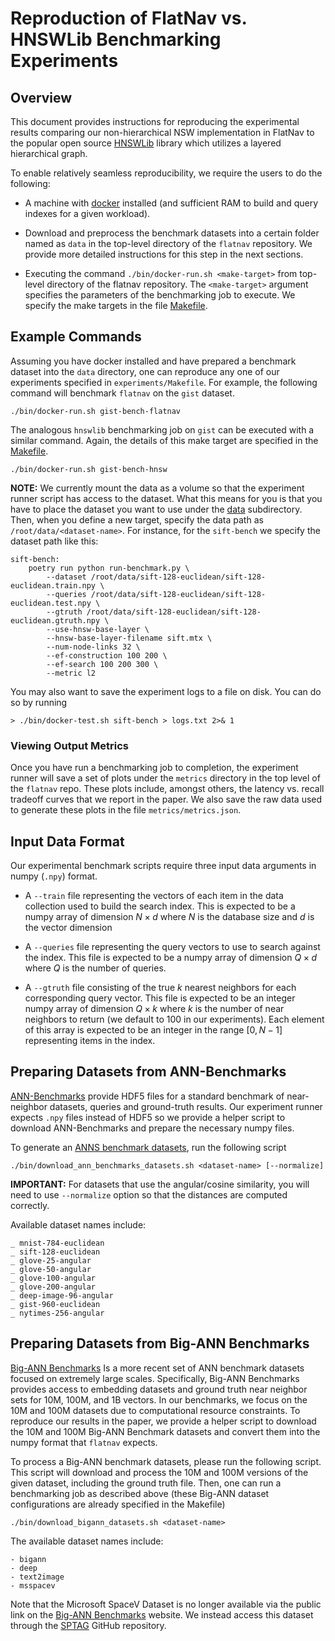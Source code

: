 # Reproduction of FlatNav vs. HNSWLib Benchmarking Experiments

## Overview
This document provides instructions for reproducing the experimental results comparing our non-hierarchical NSW implementation in FlatNav to the popular open source [HNSWLib](https://github.com/nmslib/hnswlib) library which utilizes a layered hierarchical graph. 

To enable relatively seamless reproducibility, we require the users to do the following:

* A machine with [docker](https://www.docker.com/) installed (and sufficient RAM to build and query indexes for a given workload).

* Download and preprocess the benchmark datasets into a certain folder named as `data` in the top-level directory of the `flatnav` repository. We provide more detailed instructions for this step in the next sections. 

* Executing the command `./bin/docker-run.sh <make-target>` from top-level directory of the flatnav repository. The `<make-target>` argument specifies the parameters of the benchmarking job to execute. We specify the make targets in the file [Makefile](/experiments/Makefile).

## Example Commands

Assuming you have docker installed and have prepared a benchmark dataset into the `data` directory, one can reproduce any one of our experiments specified in `experiments/Makefile`. For example, the following command will benchmark `flatnav` on the `gist` dataset. 

```shell
./bin/docker-run.sh gist-bench-flatnav
```

The analogous `hnswlib` benchmarking job on `gist` can be executed with a similar command. Again, the details of this make target are specified in the [Makefile](/experiments/Makefile). 

```shell
./bin/docker-run.sh gist-bench-hnsw
```

**NOTE:** We currently mount the data as a volume so that the experiment runner script has access 
to the dataset. What this means for you is that you have to place the dataset you want to use under the 
[data](/data/) subdirectory. Then, when you define a new target, specify the data path as `/root/data/<dataset-name>`. For instance, for the `sift-bench` we specify the dataset path like this:

```
sift-bench: 
	poetry run python run-benchmark.py \
		--dataset /root/data/sift-128-euclidean/sift-128-euclidean.train.npy \
		--queries /root/data/sift-128-euclidean/sift-128-euclidean.test.npy \
		--gtruth /root/data/sift-128-euclidean/sift-128-euclidean.gtruth.npy \
		--use-hnsw-base-layer \
		--hnsw-base-layer-filename sift.mtx \
		--num-node-links 32 \
		--ef-construction 100 200 \
		--ef-search 100 200 300 \
		--metric l2 
```

You may also want to save the experiment logs to a file on disk. You can do so by running 
```
> ./bin/docker-test.sh sift-bench > logs.txt 2>& 1
```
### Viewing Output Metrics

Once you have run a benchmarking job to completion, the experiment runner will save a set of plots under the `metrics` directory in the top level of the `flatnav` repo. These plots include, amongst others, the latency vs. recall tradeoff curves that we report in the paper. We also save the raw data used to generate these plots in the file `metrics/metrics.json`. 

## Input Data Format

Our experimental benchmark scripts require three input data arguments in numpy (`.npy`) format. 

* A `--train` file representing the vectors of each item in the data collection used to build the search index. This is expected to be a numpy array of dimension $N \times d$ where $N$ is the database size and $d$ is the vector dimension

* A `--queries` file representing the query vectors to use to search against the index. This file is expected to be a numpy array of dimension $Q \times d$ where $Q$ is the number of queries. 

* A `--gtruth` file consisting of the true $k$ nearest neighbors for each corresponding query vector. This file is expected to be an integer numpy array of dimension $Q \times k$ where $k$ is the number of near neighbors to return (we default to 100 in our experiments). Each element of this array is expected to be an integer in the range $[0, N-1]$ representing items in the index. 

## Preparing Datasets from ANN-Benchmarks

[ANN-Benchmarks](https://github.com/erikbern/ann-benchmarks) provide HDF5 files for a standard benchmark of near-neighbor datasets, queries and ground-truth results. Our experiment runner expects `.npy` files instead of HDF5 so we provide a helper script to download ANN-Benchmarks and prepare the necessary numpy files.

To generate an [ANNS benchmark datasets](https://github.com/erikbern/ann-benchmarks?tab=readme-ov-file#data-sets), run the following script

```shell
./bin/download_ann_benchmarks_datasets.sh <dataset-name> [--normalize]
```

__IMPORTANT:__ For datasets that use the angular/cosine similarity, you will need to use `--normalize` option so that the distances are computed correctly. 

Available dataset names include:

```shell
_ mnist-784-euclidean
_ sift-128-euclidean
_ glove-25-angular
_ glove-50-angular
_ glove-100-angular
_ glove-200-angular
_ deep-image-96-angular
_ gist-960-euclidean
_ nytimes-256-angular
```

## Preparing Datasets from Big-ANN Benchmarks

[Big-ANN Benchmarks](https://big-ann-benchmarks.com/neurips21.html) Is a more recent set of ANN benchmark datasets focused on extremely large scales. Specifically, Big-ANN Benchmarks provides access to embedding datasets and ground truth near neighbor sets for 10M, 100M, and 1B vectors. In our benchmarks, we focus on the 10M and 100M datasets due to computational resource constraints. To reproduce our results in the paper, we provide a helper script to download the 10M and 100M Big-ANN Benchmark datasets and convert them into the numpy format that `flatnav` expects. 

To process a Big-ANN benchmark datasets, please run the following script. This script will download and process the 10M and 100M versions of the given dataset, including the ground truth file. Then, one can run a benchmarking job as described above (these Big-ANN dataset configurations are already specified in the Makefile)

```shell
./bin/download_bigann_datasets.sh <dataset-name>
```

The available dataset names include:

```shell
- bigann
- deep
- text2image
- msspacev
```
Note that the Microsoft SpaceV Dataset is no longer available via the public link on the [Big-ANN Benchmarks](https://big-ann-benchmarks.com/neurips21.html) website. We instead access this dataset through the [SPTAG](https://github.com/microsoft/SPTAG) GitHub repository.
